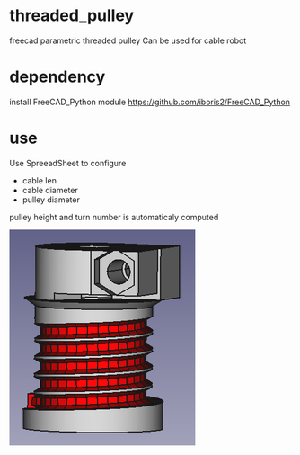 # threaded_pulley
freecad parametric threaded pulley
Can be used for cable robot

# dependency
install FreeCAD_Python module https://github.com/iboris2/FreeCAD_Python

# use

Use SpreeadSheet to configure
- cable len
- cable diameter
- pulley diameter

pulley height and turn number is automaticaly computed

![picture](doc/small_pulley.png)


